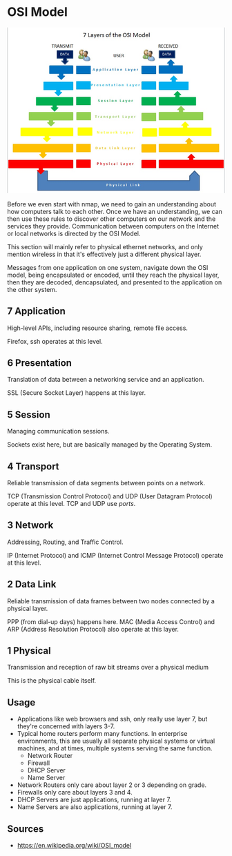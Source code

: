 OSI Model
=========

[![](1-OSIModel.jpg)](https://commons.wikimedia.org/wiki/File:OSIModel.jpg)

Before we even start with nmap, we need to gain an understanding about how
computers talk to each other. Once we have an understanding, we can then use
these rules to discover other computers on our network and the services they
provide. Communication between computers on the Internet or local networks is
directed by the OSI Model.

This section will mainly refer to physical ethernet networks, and only mention
wireless in that it's effectively just a different physical layer.

Messages from one application on one system, navigate down the OSI model, being
encapsulated or encoded, until they reach the physical layer, then they are
decoded, dencapsulated, and presented to the application on the other system.

7 Application
-------------
High-level APIs, including resource sharing, remote file access.

Firefox, ssh operates at this level.

6 Presentation
--------------
Translation of data between a networking service and an application.

SSL (Secure Socket Layer) happens at this layer.

5 Session
---------
Managing communication sessions.

Sockets exist here, but are basically managed by the Operating System.

4 Transport
-----------
Reliable transmission of data segments between points on a network.

TCP (Transmission Control Protocol) and UDP (User Datagram Protocol) operate at
this level. TCP and UDP use *ports*.

3 Network
---------
Addressing, Routing, and Traffic Control.

IP (Internet Protocol) and ICMP (Internet Control Message Protocol) operate at
this level.

2 Data Link
-----------
Reliable transmission of data frames between two nodes connected by a physical
layer.

PPP (from dial-up days) happens here. MAC (Media Access Control) and ARP
(Address Resolution Protocol) also operate at this layer.

1 Physical
----------
Transmission and reception of raw bit streams over a physical medium

This is the physical cable itself.

Usage
-----

- Applications like web browsers and ssh, only really use layer 7, but they're
concerned with layers 3-7.
- Typical home routers perform many functions. In enterprise environments, this
are usually all separate physical systems or virtual machines, and at times,
multiple systems serving the same function.
  - Network Router
  - Firewall
  - DHCP Server
  - Name Server
- Network Routers only care about layer 2 or 3 depending on grade.
- Firewalls only care about layers 3 and 4.
- DHCP Servers are just applications, running at layer 7.
- Name Servers are also applications, running at layer 7.

Sources
-------
- https://en.wikipedia.org/wiki/OSI_model
